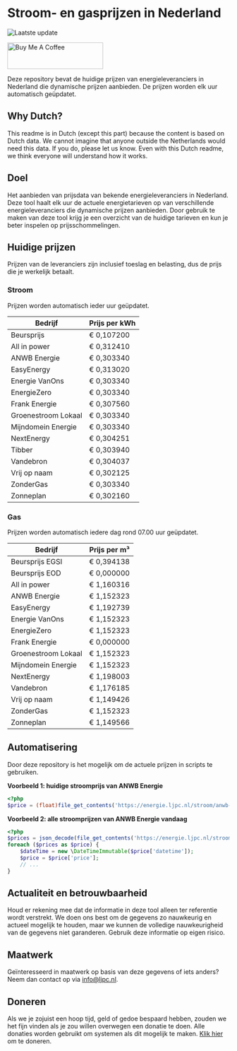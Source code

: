 # Stroom- en gasprijzen in Nederland

![Laatste update](https://img.shields.io/badge/laatste%20update-2023--09--23%2007%3A00%20CET-brightgreen)

<a href="https://www.buymeacoffee.com/Lars-" target="_blank"><img src="https://cdn.buymeacoffee.com/buttons/v2/default-orange.png" alt="Buy Me A Coffee" height="60" style="height: 60px !important;width: 217px !important;" ></a>

Deze repository bevat de huidige prijzen van energieleveranciers in Nederland die dynamische prijzen aanbieden. De prijzen worden elk uur automatisch geüpdatet.

## Why Dutch?

This readme is in Dutch (except this part) because the content is based on Dutch data. We cannot imagine that anyone outside the Netherlands would need this data. If you do, please let us know. Even with this Dutch readme, we think
everyone will understand how it works.

## Doel

Het aanbieden van prijsdata van bekende energieleveranciers in Nederland. Deze tool haalt elk uur de actuele energietarieven op van verschillende energieleveranciers die dynamische prijzen aanbieden. Door gebruik te maken van deze tool
krijg je een overzicht van de huidige tarieven en kun je beter inspelen op prijsschommelingen.

## Huidige prijzen

Prijzen van de leveranciers zijn inclusief toeslag en belasting, dus de prijs die je werkelijk betaalt.

### Stroom

Prijzen worden automatisch ieder uur geüpdatet.

 Bedrijf | Prijs per kWh 
---------|---------------
Beursprijs | € 0,107200
All in power | € 0,312410
ANWB Energie | € 0,303340
EasyEnergy | € 0,313020
Energie VanOns | € 0,303340
EnergieZero | € 0,303340
Frank Energie | € 0,307560
Groenestroom Lokaal | € 0,303340
Mijndomein Energie | € 0,303340
NextEnergy | € 0,304251
Tibber | € 0,303940
Vandebron | € 0,304037
Vrij op naam | € 0,302125
ZonderGas | € 0,303340
Zonneplan | € 0,302160


### Gas

Prijzen worden automatisch iedere dag rond 07.00 uur geüpdatet.

 Bedrijf | Prijs per m³ 
---------|--------------
Beursprijs EGSI | € 0,394138
Beursprijs EOD | € 0,000000
All in power | € 1,160316
ANWB Energie | € 1,152323
EasyEnergy | € 1,192739
Energie VanOns | € 1,152323
EnergieZero | € 1,152323
Frank Energie | € 0,000000
Groenestroom Lokaal | € 1,152323
Mijndomein Energie | € 1,152323
NextEnergy | € 1,198003
Vandebron | € 1,176185
Vrij op naam | € 1,149426
ZonderGas | € 1,152323
Zonneplan | € 1,149566


## Automatisering

Door deze repository is het mogelijk om de actuele prijzen in scripts te gebruiken.

**Voorbeeld 1: huidige stroomprijs van ANWB Energie**

```php
<?php
$price = (float)file_get_contents('https://energie.ljpc.nl/stroom/anwb-energie-nu.txt');

```

**Voorbeeld 2: alle stroomprijzen van ANWB Energie vandaag**

```php
<?php
$prices = json_decode(file_get_contents('https://energie.ljpc.nl/stroom/all-in-power-vandaag.json'),true);
foreach ($prices as $price) {
    $dateTime = new \DateTimeImmutable($price['datetime']);
    $price = $price['price'];
    // ...
}
```

## Actualiteit en betrouwbaarheid

Houd er rekening mee dat de informatie in deze tool alleen ter referentie wordt verstrekt. We doen ons best om de gegevens zo nauwkeurig en actueel mogelijk te houden, maar we kunnen de volledige nauwkeurigheid van de gegevens niet
garanderen. Gebruik deze informatie op eigen risico.

## Maatwerk

Geïnteresseerd in maatwerk op basis van deze gegevens of iets anders? Neem dan contact op
via [info@ljpc.nl](mailto:info@ljpc.nl?subject=Energie%20prijzen).

## Doneren

Als we je zojuist een hoop tijd, geld of gedoe bespaard hebben, zouden we het fijn vinden als je zou willen overwegen een
donatie te doen. Alle donaties worden gebruikt om systemen als dit mogelijk te
maken. [Klik hier](https://www.buymeacoffee.com/Lars-) om te doneren.
